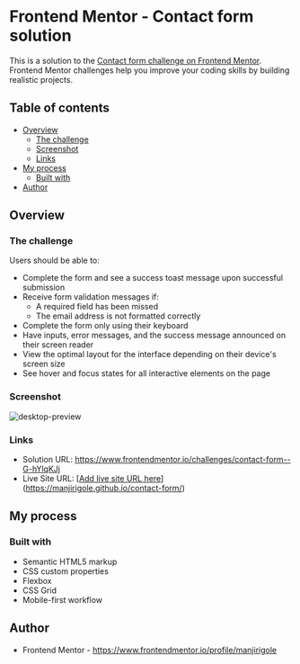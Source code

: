 # Frontend Mentor - Contact form solution

This is a solution to the [Contact form challenge on Frontend Mentor](https://www.frontendmentor.io/challenges/contact-form--G-hYlqKJj). Frontend Mentor challenges help you improve your coding skills by building realistic projects. 

## Table of contents

- [Overview](#overview)
  - [The challenge](#the-challenge)
  - [Screenshot](#screenshot)
  - [Links](#links)
- [My process](#my-process)
  - [Built with](#built-with)
- [Author](#author)


## Overview

### The challenge

Users should be able to:

- Complete the form and see a success toast message upon successful submission
- Receive form validation messages if:
  - A required field has been missed
  - The email address is not formatted correctly
- Complete the form only using their keyboard
- Have inputs, error messages, and the success message announced on their screen reader
- View the optimal layout for the interface depending on their device's screen size
- See hover and focus states for all interactive elements on the page

### Screenshot

![desktop-preview](https://github.com/manjirigole/contact-form/assets/119617326/a9b33183-8c36-4fdd-b1ba-7b8e8efc4c82)

### Links

- Solution URL: https://www.frontendmentor.io/challenges/contact-form--G-hYlqKJj
- Live Site URL: [[Add live site URL here](https://your-live-site-url.com)](https://manjirigole.github.io/contact-form/)

## My process

### Built with

- Semantic HTML5 markup
- CSS custom properties
- Flexbox
- CSS Grid
- Mobile-first workflow


## Author


- Frontend Mentor - https://www.frontendmentor.io/profile/manjirigole

